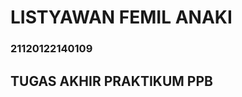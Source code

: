 <p align="center">
  <h1>LISTYAWAN FEMIL ANAKI</h1>
  <h3>21120122140109</h3>
  <h2>TUGAS AKHIR PRAKTIKUM PPB</h2>
</p>

